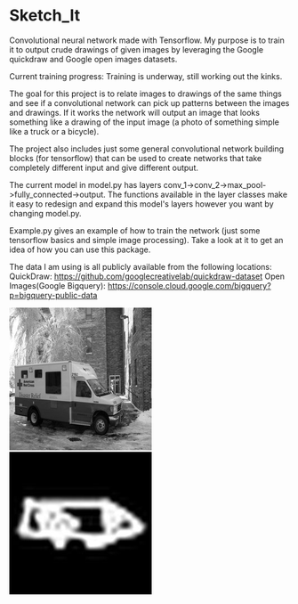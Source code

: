 # Sketch_It
Convolutional neural network made with Tensorflow. My purpose is to train it to output crude drawings of given images by leveraging the Google quickdraw and Google open images datasets.

Current training progress: Training is underway, still working out the kinks. 

The goal for this project is to relate images to drawings of the same things and see if a convolutional network can pick up patterns between the images and drawings. If it works the network will output an image that looks something like a drawing of the input image (a photo of something simple like a truck or a bicycle). 

The project also includes just some general convolutional network building blocks (for tensorflow) that can be used to create networks that take completely different input and give different output.

The current model in model.py has layers conv_1->conv_2->max_pool->fully_connected->output. The functions available in the layer classes make it easy to redesign and expand this model's layers however you want by changing model.py.

Example.py gives an example of how to train the network (just some tensorflow basics and simple image processing). Take a look at it to get an idea of how you can use this package. 

The data I am using is all publicly available from the following locations:
QuickDraw: https://github.com/googlecreativelab/quickdraw-dataset
Open Images(Google Bigquery): https://console.cloud.google.com/bigquery?p=bigquery-public-data

![alt text](https://github.com/awoods12/Sketch_It/blob/master/images/converted_312524106_4ac9aa862b_o.jpg)
![alt text](https://github.com/awoods12/Sketch_It/blob/master/images/Vanconverted_6763235_df4352292b_o_50.jpg)
